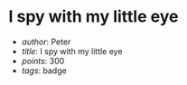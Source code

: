 # I spy with my little eye

* _author_: Peter
* _title_: I spy with my little eye
* _points_: 300
* _tags_:  badge
